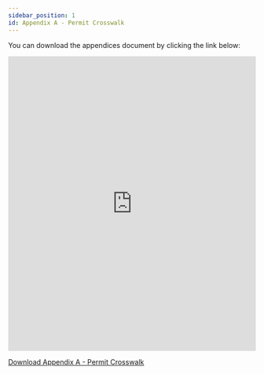 ```yaml
---
sidebar_position: 1
id: Appendix A - Permit Crosswalk
---
```



You can download the appendices document by clicking the link below:

<iframe src="https://dagrs.berkeley.edu/sites/default/files/2020-01/sample.pdf" width="100%" height="600px" frameborder="0" scrolling="no"></iframe>

[Download Appendix A - Permit Crosswalk](https://www.dropbox.com/scl/fi/6gaxfop0k4lmk5t4385o7/Appendix-A-Permit-Crosswalk.pdf?rlkey=nxjgvt06loxx8yl3iz54knx93&st=82bc2kc6&dl=0)
